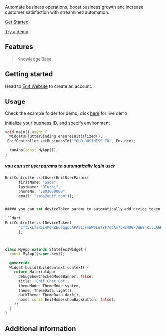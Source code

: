 <!--
This README describes the package. If you publish this package to pub.dev,
this README's contents appear on the landing page for your package.

For information about how to write a good package README, see the guide for
[writing package pages](https://dart.dev/guides/libraries/writing-package-pages).

For general information about developing packages, see the Dart guide for
[creating packages](https://dart.dev/guides/libraries/create-library-packages)
and the Flutter guide for
[developing packages and plugins](https://flutter.dev/developing-packages).
-->

Automate business operations, boost business growth and increase customer satisfaction with streamlined automation.

[Get Started](https://www.enif.ai/)

[Try a demo](https://www.enif.ai/demoRequest)

## Features
>Knowledge Base

## Getting started
Head to [Enif Website](https://www.enif.ai/) to create an account.

## Usage

Check the example folder for demo, click [here](https://sdk.enif.ai/) for live demo

Initialize your business ID, and specify environment

```dart
void main() async {
  WidgetsFlutterBinding.ensureInitialized();
 EnifController.setBusinessId("YOUR_BUSINESS_ID", Env.dev);

  runApp(const MyApp());
}

```
##### you can set user params to automatically login user

```dart
EnifController.setUser(EnifUserParams(
      firstName: "Sade",
      lastName: "Oluchi",
      phoneNo: "0803000000",
      email: "sade@enif.com"));
```

```dart

##### you can set deviceToken params to automatically add device token and receive push notifications

```dart
EnifController.setDeviceToken(
      "cft5xLfER0i4PeRZEupqqp:APA91bFmWW0LuTYF7dbAm7bxEMUGkUWE8hKilLA6HTdFHu-vCTQeYCRunXkPJBnzLk3Bh27VRGCIkM3M2U7SmQHsbkK7W3Kns4kQSoG6ZhSQHU2ihjcpFSASBxeoZ3Ff6cJSGu4FIsRC"
      );
```

```dart


class MyApp extends StatelessWidget {
  const MyApp({super.key});

  @override
  Widget build(BuildContext context) {
    return MaterialApp(
      debugShowCheckedModeBanner: false,
      title: 'Enif Chat Bot',
      themeMode: ThemeMode.system,
      theme: ThemeData.light(),
      darkTheme: ThemeData.dark(),
      home: const EnifHome(showBackButton: false),
    );
  }
}

```

## Additional information

